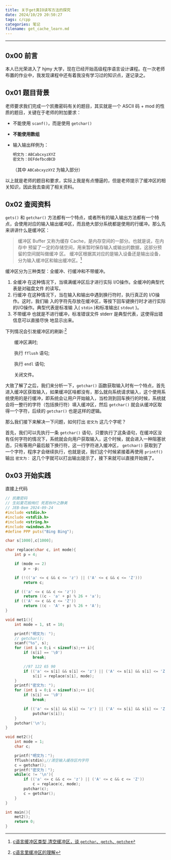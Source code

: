 ```yaml
---
title: 关于get类IO读写方法的探究
date: 2024/10/29 20:50:27
tags: c/cpp
categories: 笔记
filename: get_cache_learn.md
---
```


----
## 0x00 前言

本人已光荣进入了 hjmy 大学，现在已经开始高级程序语言设计课程。在一次老师布置的作业中，我发现课程中还有着我没有学习过的知识点，遂记录之。

## 0x01 题目背景

老师要求我们完成一个凯撒密码有关的题目，其实就是一个 ASCII 码 + mod 的性质的题目，关键在于老师的附加要求：

- 不能使用 `scanf()`，而是使用 `getchar()`

- **不能使用数组**

- 输入输出样例为：

  ```javascript
  明文为：ABCabcxyzXYZ
  密文为：DEFdefbcdBCD
  ```

  （其中 `ABCabcxyzXYZ` 为输入部分）

 以上就是老师的题目和要求，实际上我是有点懵逼的，但是老师提示了缓冲区的相关知识，因此我去查阅了相关资料。

## 0x02 查阅资料

`gets()` 和 `getchar()` 方法都有一个特点，或者所有的输入输出方法都有一个特点，会使用对应的输入输出缓冲区，而且绝大部分系统都是使用的行缓冲。那么先来讲讲什么是缓冲区：

> 缓冲区 Buffer 又称为缓存 Cache，是内存空间的一部分。也就是说，在内存中
> 预留了一定的存储空间，用来暂时保存输入或输出的数据，这部分预留的空间就叫做缓冲
> 区。 缓冲区根据其对应的是输入设备还是输出设备，分为输入缓冲区和输出缓冲区。[^1]

缓冲区分为三种类型：全缓冲、行缓冲和不带缓冲。

1) 全缓冲
  在这种情况下，当填满缓冲区后才进行实际 I/O操作。全缓冲的典型代表是对磁盘文件
  的读写。
2) 行缓冲
  在这种情况下，当在输入和输出中遇到换行符时，执行真正的 I/O操作。这时，我们输
  入的字符先存放在缓冲区，等按下回车键换行时才进行实际的I/O操作。典型代表是标准输
  入( `stdin` )和标准输出( `stdout` )。
3) 不带缓冲
  也就是不进行缓冲，标准错误文件 stderr 是典型代表，这使得出错信息可以直接尽快
  地显示出来。

下列情况会引发缓冲区的刷新:[^2]

　　缓冲区满时;

　　执行 `fflush` 语句;

　　执行 `endl` 语句;

　　关闭文件。

大致了解了之后，我们来分析一下，`getchar()` 函数获取输入时有一个特点，首先进入缓冲区获取输入，如果缓冲区啥都没有，那么就向系统请求输入，这个使用系统使用的是行缓冲，即系统会让用户开始输入，当检测到回车换行的时候，系统就会将一整行的字符（包括换行符）填入缓冲区，然后 `getchar()` 就会从缓冲区取得一个字符，后续的 `getchar()` 也是这样的逻辑。

那么我们接下来解决一下问题，如何打出 `密文为` 这几个字呢？

首先，我们可以先执行一条 `getchar()` 语句，只要执行了这条语句，在缓冲区没有任何字符的情况下，系统就会向用户获取输入，这个时候，就会进入一种阻塞状态，只有等用户最后敲下换行符，这一行字符进入缓冲区， `getchar()` 获取到了一个字符，程序才会继续执行，也就是说，我们这个时候紧接着再使用 `printf()` 输出 `密文为：` 这几个字就可以打出输出提示了，接下来就可以直接开始搞了。

## 0x03 开始实践

直接上代码

```c
// 凯撒密码
// 生如夏花般绚烂 死若秋叶之静美
// JEB-Bem 2024-09-24
#include <stdio.h>
#include <stdlib.h>
#include <string.h>
#include <windows.h>
#define PPP puts("Bing Bing");

char s[1000],c[1000];

char replace(char c, int mode){
	int p = 4;

	if (mode == 2)
		p = -p;

	if (!(('a' <= c && c <= 'z') || ('A' <= c && c <= 'Z')))
		return c;

	if (('a' <= c && c <= 'z'))
		return ((c - 'a' + p) % 26 + 'a');
	if (('A' <= c && c <= 'Z'))
		return ((c - 'A' + p) % 26 + 'A');
}

void met1(){
	int mode = 1, st = 10;

	printf("明文为: ");
	// getchar();
	scanf("%s", s);
	for (int i = 0;i < sizeof(s);++ i){
		if (s[i] == '\0')
			break;

		//97 122 65 90
		if (('a' <= s[i] && s[i] <= 'z') || ('A' <= s[i] && s[i] <= 'Z'))
			s[i] = replace(s[i], mode);
	}
	printf("密文为: ");
	for (int i = 0;i < sizeof(s);++ i){
		if (s[i] == '\0')
			break;

		if (('a' <= s[i] && s[i] <= 'z') || ('A' <= s[i] && s[i] <= 'Z'))
			putchar(s[i]);
	}
	putchar('\n');
}

void met2(){
	int mode = 1;
	char c;

	printf("明文为：");
	fflush(stdin);//清空输入缓存区内字符
	c = getchar();
	printf("密文为：");
	while(c != '\n'){
		if (('a' <= c && c <= 'z') || ('A' <= c && c <= 'Z'))
			c = replace(c, mode);
		putchar(c);
		c = getchar();
	}
}

int main(){
	met2();
	return 0;
}
```

[^1]: [c语言缓冲区类型,清空缓冲区，谈 `getchar`、`getch`、`getche`](https://blog.csdn.net/weixin_42528287/article/details/85957394)

[^2]:[c语言里缓冲区的理解](https://blog.csdn.net/qq_36532097/article/details/70197061#:~:text=%E5%AE%83%E7%9A%84%E4%B8%BB%E8%A6%81%E7%9B%AE%E7%9A%84%E6%98%AF%E5%87%8F%E5%B0%91I)
